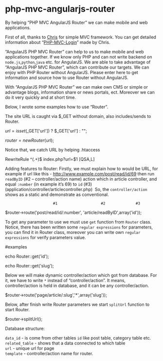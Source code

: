 # php-mvc-angularjs-router
By helping “PHP MVC AngularJS Router” we can make mobile and web applications.

First of all, thanks to <a href="https://github.com/panique">Chris</a> for simple MVC framework. You can get detailed information about  “<a href="https://github.com/panique/php-login-advanced">PHP-MVC-Login</a>” made by Chris.

 “AngularJS PHP MVC Router” can help to us to make mobile and web applications together. If we know only PHP and can not write backend on `node.js`,`python`,`java` etc. for AngularJS. We are able to take advantage of  “AngularJS PHP MVC Router”, which can contribute our targets. We can enjoy with PHP Router without AngularJS. Please enter here to get information and source how to use Router without AngularJS.

With “AngularJS PHP MVC Router” we can make own CMS or simple or advantage blogs, information share or news portals, ect. Moreover we can do it very quickly and at short time.

Below, I wrote some examples how to use “Router”.

The site URL is caught via $_GET without domain, also includes/sends to Router.

 $url = isset($_GET['url']) ? $_GET['url'] : "";

 $router = new Router($url);


Notice that, we catch URL by helping .htaccess

 RewriteRule ^(.+)$ index.php?url=$1 [QSA,L]


Adding features to Router:
Firstly, we must explain how to would be URL, for example if url like this - http://www.example.com/post/read/id/69  then run `readByID` (#2 – controller/action name) action which in article controller, and equal `:number` (in example it’s 69) to `id` (#3)
(application/controller/articlecontroller.php) 
So, the `controller/action` shows as a static and demonstrate as conventional.


 			              #1 		            #2		        #3
 $router->route('post/read/id/:number', 'article/readByID',array('id'));


To get any parameter to use we must use `get` function from `Router` class. Notice, there has been written some `regular expressions` for parameters, you can find it in Router class, moreover you can write own `regular expressions` for verify parameters value.

#examples


 echo Router::get('id');

 echo Router::get('slug');


Below we will make dynamic controller/action which got from database. For it, we have to write `*` instead of “controller/action”. It means, controller/action is held in database, and it can be any controller/action.


$router->route('page/article/:slug','*',array('slug'));


Below, after finish write Router parameters we start `splitUrl` function to start Router.


$router->splitUrl();


Database structure:</br>


`data_id` - is come from other tables `id` like post table, category table etc.</br>
`related_table` - shows that a data connected to which table</br>
`url` - unique url for page</br>
`template` - controller/action name for router.</br>




